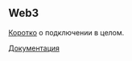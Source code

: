 ## Web3

[Коротко](https://geth.ethereum.org/docs/interface/private-network) о подключении в целом.

[Документация](https://web3py.readthedocs.io/en/stable/index.html)